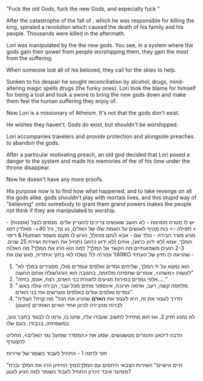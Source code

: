 "Fuck the old Gods, fuck the new Gods, and especially fuck <BLANK>"

  

After the catastrophe of the fall of <coutnry>, which he was responsible for killing the king, spiraled a revolution which caused the death of his family and his people. Thousands were killed in the aftermath.

Lori was manipulated by the the new gods. You see, in a system where the gods gain their power from people worshipping them, they gain the most from the suffering.

When someone lost all of his beloved, they call for the skies to help.

  
Sunken to his despair he sought reconciliation by alcohol, drugs, mind-altering magic spells drugs (the funky ones). Lori took the blame for himself for being a tool and took a swore to bring the new gods down and make them feel the human suffering they enjoy of.

  

Now Lori is a missionary of Atheism. It's not that the gods don't exist.

He wishes they haven't. Gods do exist, but shouldn't be worshipped.

Lori accompanies travelers and provide protection and alongside preaches to abandon the gods.

  

After a particular motivating preach, an old god decided that Lori posed a danger to the system and made his memories of the of his time under the throne disappear.

Now he doesn't have any more proofs.

His purpose now is to find how what happened, and to take revenge on all the gods alike. gods shouldn't play with mortals lives, and this stupid way of "believing" onto somebody to grant them grand powers makes the people not think if they are manipulated to worship.


יש לו מטרה מסוימת - לא חושב שאנשים צריכים להעריץ אלים. מנסים לנצל (אסונות) -> תפילה -> כוח 
מטיף לאנשים על האמת שלו של האלים, נע ונד,
גיל 40+-
פאלדין
דמג & ריפוי
Human
מגיע מעיר הבירה - 
נולד שם - אבא לוחם מהולל, הגיש לו מקום משמר המלך. אמא (לא ידוע כרגע), אחים (לא ידוע כרגע)
נתחיל את השירות ושירת 25 שנים. 2-3 רגעים משמועתיים
מה הקשר אל המלך? 
למה הוא הרג את המלך? מה האל\ה אמר\ה לו? נשלח לאי בתוך איתריה, פגש שם את YARKO שהראה לו חזיון של העתיד - 
1. "הוא נמצא על יד המלך, שליחים גמדים ואלפים עומדים מולו, מפצירים במלך לא לעשות <משהו>, אומרים שתפתח מלחמה, בתגובה הוא הורג\שולח אותם החוצה"
2. "אלפי גמדים בסירות מגיעים לחגורת בני האדם, רצח, אונס, בזיזה....."
3. "מלחמה קשה, רעב, אדמה חרוכה, אינספור מתים מכל עבר, הבירה עולה באש. גמדים ואלפים עולים באלפים ומגרשים את בני האדם". 
4. "הדרך לעצור את זה, היא לעצור את **האדם** שהניע את הכל"
מה קרה? הצליח לברוח מהבירה לכיוון אחד האיים האחרים (העוגן) 

לא נמנע חזיון 2.
ואז הוא מתחיל לחשוב שעבדו עליו, שיטו בו, גרמו לו לבגוד בחבר טוב, במשפחתו, בכבודו, בעם שלו

הרבה דיכאון וחומרים מטשטשים. שמע את <המסדר שפועל נגד האלים>, מחליט להצטרף

חזר לרמה 1 - התחיל לעבוד כשומר של שיירות 


"חיים אישיים"
השירות הצבאי 
היחסים עם המלך\נסיך
החיזיון
הרג את המלך וברח
מסיונר
איבד זיכרון
התחיל לעבוד כשומר 
למה הגיע לעוגן?

